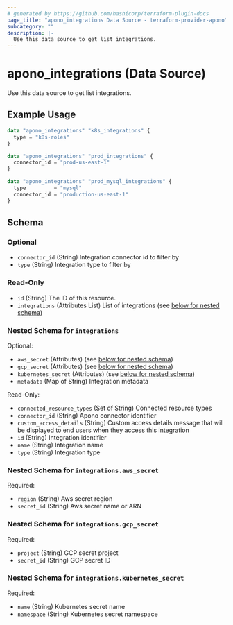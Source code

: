 ```yaml
---
# generated by https://github.com/hashicorp/terraform-plugin-docs
page_title: "apono_integrations Data Source - terraform-provider-apono"
subcategory: ""
description: |-
  Use this data source to get list integrations.
---
```


# apono_integrations (Data Source)

Use this data source to get list integrations.

## Example Usage

```terraform
data "apono_integrations" "k8s_integrations" {
  type = "k8s-roles"
}

data "apono_integrations" "prod_integrations" {
  connector_id = "prod-us-east-1"
}

data "apono_integrations" "prod_mysql_integrations" {
  type         = "mysql"
  connector_id = "production-us-east-1"
}
```

<!-- schema generated by tfplugindocs -->
## Schema

### Optional

- `connector_id` (String) Integration connector id to filter by
- `type` (String) Integration type to filter by

### Read-Only

- `id` (String) The ID of this resource.
- `integrations` (Attributes List) List of integrations (see [below for nested schema](#nestedatt--integrations))

<a id="nestedatt--integrations"></a>
### Nested Schema for `integrations`

Optional:

- `aws_secret` (Attributes) (see [below for nested schema](#nestedatt--integrations--aws_secret))
- `gcp_secret` (Attributes) (see [below for nested schema](#nestedatt--integrations--gcp_secret))
- `kubernetes_secret` (Attributes) (see [below for nested schema](#nestedatt--integrations--kubernetes_secret))
- `metadata` (Map of String) Integration metadata

Read-Only:

- `connected_resource_types` (Set of String) Connected resource types
- `connector_id` (String) Apono connector identifier
- `custom_access_details` (String) Custom access details message that will be displayed to end users when they access this integration
- `id` (String) Integration identifier
- `name` (String) Integration name
- `type` (String) Integration type

<a id="nestedatt--integrations--aws_secret"></a>
### Nested Schema for `integrations.aws_secret`

Required:

- `region` (String) Aws secret region
- `secret_id` (String) Aws secret name or ARN


<a id="nestedatt--integrations--gcp_secret"></a>
### Nested Schema for `integrations.gcp_secret`

Required:

- `project` (String) GCP secret project
- `secret_id` (String) GCP secret ID


<a id="nestedatt--integrations--kubernetes_secret"></a>
### Nested Schema for `integrations.kubernetes_secret`

Required:

- `name` (String) Kubernetes secret name
- `namespace` (String) Kubernetes secret namespace
